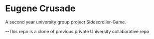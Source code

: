 <!DOCTYPE html>
<html>
<body>
<h1>Eugene Crusade </h1>
<p>A second year university group project Sidescroller-Game.</p>
<p>--This repo is a clone of previous private University collaborative repo</p>

</body>
</html>
